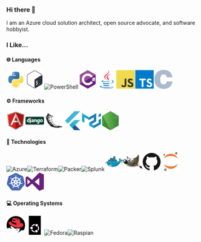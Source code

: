 ### Hi there 👋

I am an Azure cloud solution architect, open source advocate, and software hobbyist.

### I Like...
#### 🌐 Languages
<img src="https://raw.githubusercontent.com/devicons/devicon/master/icons/python/python-original.svg" height="50px" alt="Python" /><img src="https://raw.githubusercontent.com/devicons/devicon/master/icons/bash/bash-original.svg" height="50px" alt="Bash" /><img src="https://3.bp.blogspot.com/-a7jPVdFk9Hw/W_XeTJX6JyI/AAAAAAAAC2c/HCtxP0wSSs0wEMKJOYq7pivEJaSVin92gCLcBGAs/s1600/powershell.png" height="50px" alt="PowerShell" /><img src="https://raw.githubusercontent.com/devicons/devicon/master/icons/csharp/csharp-original.svg" height="50px" alt="C#" /><img src="https://raw.githubusercontent.com/devicons/devicon/master/icons/java/java-original.svg" height="50px" alt="Java" /><img src="https://raw.githubusercontent.com/devicons/devicon/master/icons/javascript/javascript-original.svg" height="50px" alt="JavaScript" /><img src="https://raw.githubusercontent.com/devicons/devicon/master/icons/typescript/typescript-original.svg" height="50px" alt="TypeScript" /><img src="https://raw.githubusercontent.com/devicons/devicon/master/icons/c/c-original.svg" height="50px" alt="C" />

#### ⚙️ Frameworks
<img src="https://raw.githubusercontent.com/devicons/devicon/master/icons/angularjs/angularjs-original.svg" height="50px" alt="AngularJS" /><img src="https://raw.githubusercontent.com/devicons/devicon/master/icons/django/django-original.svg" height="50px" alt="Django" /><img src="https://raw.githubusercontent.com/devicons/devicon/master/icons/flask/flask-original.svg" height="50px" alt="Flask" /><img src="https://raw.githubusercontent.com/devicons/devicon/master/icons/flutter/flutter-original.svg" height="50px" alt="Flutter" /><img src="https://raw.githubusercontent.com/devicons/devicon/master/icons/materialui/materialui-original.svg" height="50px" alt="Material-UI" /><img src="https://raw.githubusercontent.com/devicons/devicon/master/icons/nodejs/nodejs-original.svg" height="50px" alt="Node.js" />

#### 🚀 Technologies
<img src="https://upload.wikimedia.org/wikipedia/commons/thumb/a/a8/Microsoft_Azure_Logo.svg/374px-Microsoft_Azure_Logo.svg.png" height="50px" alt="Azure" /><img src="https://www.terraform.io/assets/images/og-image-8b3e4f7d.png" height="50px" alt="Terraform" /><img src="https://seeklogo.com/images/P/packer-logo-732D5F5529-seeklogo.com.png" height="50px" alt="Packer" /><img src="https://outpost24.com/sites/default/files/inline-images/splunk.png" height="50px" alt="Splunk" /><img src="https://raw.githubusercontent.com/devicons/devicon/master/icons/docker/docker-original.svg" height="50px" alt="Docker" /><img src="https://raw.githubusercontent.com/devicons/devicon/master/icons/gimp/gimp-original.svg" height="50px" alt="Gimp" /><img src="https://raw.githubusercontent.com/devicons/devicon/master/icons/github/github-original.svg" height="50px" alt="GitHub" /><img src="https://raw.githubusercontent.com/devicons/devicon/master/icons/jupyter/jupyter-original.svg" height="50px" alt="Jupyter" /><img src="https://raw.githubusercontent.com/devicons/devicon/master/icons/kubernetes/kubernetes-plain.svg" height="50px" alt="Kubernetes" /><img src="https://raw.githubusercontent.com/devicons/devicon/master/icons/visualstudio/visualstudio-plain.svg" height="50px" alt="Visual Studio" />

#### 💻 Operating Systems
<img src="https://raw.githubusercontent.com/devicons/devicon/master/icons/redhat/redhat-original.svg" height="50px" alt="Red Hat" /><img src="https://raw.githubusercontent.com/devicons/devicon/master/icons/ubuntu/ubuntu-plain.svg" height="50px" alt="Ubuntu" /><img src="https://upload.wikimedia.org/wikipedia/commons/thumb/3/3f/Fedora_logo.svg/1200px-Fedora_logo.svg.png" height="50px" alt="Fedora" /><img src="https://www.raspberrypi.org/wp-content/uploads/2012/03/raspberry-pi-logo.png" height="50px" alt="Raspian" />

<!--
**ralacher/ralacher** is a ✨ _special_ ✨ repository because its `README.md` (this file) appears on your GitHub profile.

Here are some ideas to get you started:

- 🔭 I’m currently working on ...
- 🌱 I’m currently learning ...
- 👯 I’m looking to collaborate on ...
- 🤔 I’m looking for help with ...
- 💬 Ask me about ...
- 📫 How to reach me: ...
- 😄 Pronouns: ...
- ⚡ Fun fact: ...
-->
